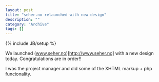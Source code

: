 ```yaml
--- 
layout: post 
title: "seher.no relaunched with new design"
description: ""
category: "Archive"
tags: []
---
```

{% include JB/setup %}  

We launched (www.seher.no)[http://www.seher.no] with a new design today. Congratulations are in order!!

I was the project manager and did some of the XHTML markup + php funcionality.

